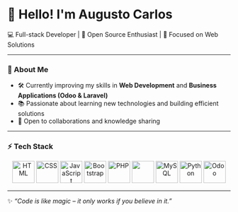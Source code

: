 # 👋 Hello! I'm Augusto Carlos

💻 Full-stack Developer | 🚀 Open Source Enthusiast | 🎯 Focused on Web Solutions  

---

### 🌟 About Me  
- 🛠️ Currently improving my skills in **Web Development** and **Business Applications (Odoo & Laravel)**  
- 📚 Passionate about learning new technologies and building efficient solutions  
- 🤝 Open to collaborations and knowledge sharing  

---

### ⚡ Tech Stack  

<p align="center">
  <img src="https://cdn.jsdelivr.net/gh/devicons/devicon/icons/html5/html5-original.svg" width="50" height="50" alt="HTML"/>
  <img src="https://cdn.jsdelivr.net/gh/devicons/devicon/icons/css3/css3-original.svg" width="50" height="50" alt="CSS"/>
  <img src="https://cdn.jsdelivr.net/gh/devicons/devicon/icons/javascript/javascript-original.svg" width="50" height="50" alt="JavaScript"/>
  <img src="https://cdn.jsdelivr.net/gh/devicons/devicon/icons/bootstrap/bootstrap-original.svg" width="50" height="50" alt="Bootstrap"/>
  <img src="https://cdn.jsdelivr.net/gh/devicons/devicon/icons/php/php-original.svg" width="50" height="50" alt="PHP"/>
  <img src="https://cdn.jsdelivr.net/gh/devicons/devicon/icons/laravel/laravel-plain.svg" width="50" height="50"/>
  <img src="https://cdn.jsdelivr.net/gh/devicons/devicon/icons/mysql/mysql-original.svg" width="50" height="50" alt="MySQL"/>
  <img src="https://cdn.jsdelivr.net/gh/devicons/devicon/icons/python/python-original.svg" width="50" height="50" alt="Python"/>
  <img src="https://img.icons8.com/color/48/odoo.png" width="50" height="50" alt="Odoo"/>
</p>

---

✨ *“Code is like magic – it only works if you believe in it.”*  
